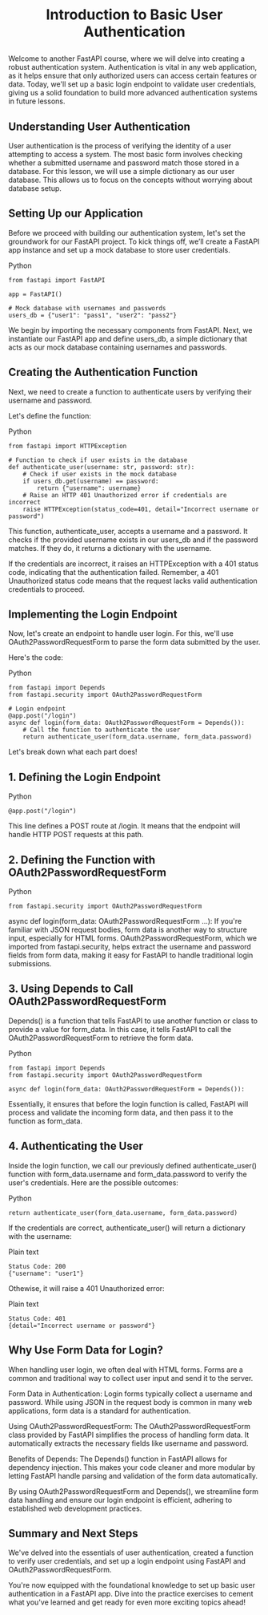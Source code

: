 
# <p align="center"> Introduction to Basic User Authentication</p>

Welcome to another FastAPI course, where we will delve into creating a robust authentication system. Authentication is vital in any web application, as it helps ensure that only authorized users can access certain features or data. Today, we'll set up a basic login endpoint to validate user credentials, giving us a solid foundation to build more advanced authentication systems in future lessons.

## Understanding User Authentication
User authentication is the process of verifying the identity of a user attempting to access a system. The most basic form involves checking whether a submitted username and password match those stored in a database. For this lesson, we will use a simple dictionary as our user database. This allows us to focus on the concepts without worrying about database setup.

## Setting Up our Application
Before we proceed with building our authentication system, let's set the groundwork for our FastAPI project. To kick things off, we’ll create a FastAPI app instance and set up a mock database to store user credentials.

Python

```
from fastapi import FastAPI

app = FastAPI()

# Mock database with usernames and passwords
users_db = {"user1": "pass1", "user2": "pass2"}
```
We begin by importing the necessary components from FastAPI. Next, we instantiate our FastAPI app and define users_db, a simple dictionary that acts as our mock database containing usernames and passwords.

## Creating the Authentication Function
Next, we need to create a function to authenticate users by verifying their username and password.

Let's define the function:

Python
```
from fastapi import HTTPException

# Function to check if user exists in the database
def authenticate_user(username: str, password: str):
    # Check if user exists in the mock database
    if users_db.get(username) == password:
        return {"username": username}
    # Raise an HTTP 401 Unauthorized error if credentials are incorrect
    raise HTTPException(status_code=401, detail="Incorrect username or password")
```
This function, authenticate_user, accepts a username and a password. It checks if the provided username exists in our users_db and if the password matches. If they do, it returns a dictionary with the username.

If the credentials are incorrect, it raises an HTTPException with a 401 status code, indicating that the authentication failed. Remember, a 401 Unauthorized status code means that the request lacks valid authentication credentials to proceed.

## Implementing the Login Endpoint
Now, let's create an endpoint to handle user login. For this, we'll use OAuth2PasswordRequestForm to parse the form data submitted by the user.

Here's the code:

Python
```
from fastapi import Depends
from fastapi.security import OAuth2PasswordRequestForm

# Login endpoint
@app.post("/login")
async def login(form_data: OAuth2PasswordRequestForm = Depends()):
    # Call the function to authenticate the user
    return authenticate_user(form_data.username, form_data.password)
```
Let's break down what each part does!

## 1. Defining the Login Endpoint
Python
```
@app.post("/login")
```
This line defines a POST route at /login. It means that the endpoint will handle HTTP POST requests at this path.

## 2. Defining the Function with OAuth2PasswordRequestForm
Python

```
from fastapi.security import OAuth2PasswordRequestForm
```
async def login(form_data: OAuth2PasswordRequestForm ...):
If you're familiar with JSON request bodies, form data is another way to structure input, especially for HTML forms. OAuth2PasswordRequestForm, which we imported from fastapi.security, helps extract the username and password fields from form data, making it easy for FastAPI to handle traditional login submissions.

## 3. Using Depends to Call OAuth2PasswordRequestForm
Depends() is a function that tells FastAPI to use another function or class to provide a value for form_data. In this case, it tells FastAPI to call the OAuth2PasswordRequestForm to retrieve the form data.

Python
```
from fastapi import Depends
from fastapi.security import OAuth2PasswordRequestForm

async def login(form_data: OAuth2PasswordRequestForm = Depends()):
```
Essentially, it ensures that before the login function is called, FastAPI will process and validate the incoming form data, and then pass it to the function as form_data.

## 4. Authenticating the User
Inside the login function, we call our previously defined authenticate_user() function with form_data.username and form_data.password to verify the user's credentials. Here are the possible outcomes:

Python
```
return authenticate_user(form_data.username, form_data.password)
```
If the credentials are correct, authenticate_user() will return a dictionary with the username:

Plain text
```
Status Code: 200
{"username": "user1"}
```
Othewise, it will raise a 401 Unauthorized error:

Plain text

```
Status Code: 401
{detail="Incorrect username or password"}
```
## Why Use Form Data for Login?
When handling user login, we often deal with HTML forms. Forms are a common and traditional way to collect user input and send it to the server.

Form Data in Authentication: Login forms typically collect a username and password. While using JSON in the request body is common in many web applications, form data is a standard for authentication.

Using OAuth2PasswordRequestForm: The OAuth2PasswordRequestForm class provided by FastAPI simplifies the process of handling form data. It automatically extracts the necessary fields like username and password.

Benefits of Depends: The Depends() function in FastAPI allows for dependency injection. This makes your code cleaner and more modular by letting FastAPI handle parsing and validation of the form data automatically.

By using OAuth2PasswordRequestForm and Depends(), we streamline form data handling and ensure our login endpoint is efficient, adhering to established web development practices.

## Summary and Next Steps
We've delved into the essentials of user authentication, created a function to verify user credentials, and set up a login endpoint using FastAPI and OAuth2PasswordRequestForm.

You're now equipped with the foundational knowledge to set up basic user authentication in a FastAPI app. Dive into the practice exercises to cement what you've learned and get ready for even more exciting topics ahead!





